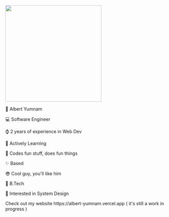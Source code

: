 <div id="header" align="left">
  <img src="https://media.giphy.com/media/wFCjddvAFptIID1YuM/giphy.gif" width="300"/>
</div>


<p>🐸 Albert Yumnam</p>
<p>💻 Software Engineer</p>
<p>⌚ 2 years of experience in Web Dev</p>
<p>📖 Actively Learning</p>
<p>💖 Codes fun stuff, does fun things</p>
<p>✨ Based</p>
<p>😎 Cool guy, you'll like him</p>
<p>📜 B.Tech </p>
<p>🤖 Interested in System Design</p>
Check out my website https://albert-yumnam.vercel.app ( it's still a work in progress )  


<!--[![GitHub Streak](https://streak-stats.demolab.com/?user=Albx68)](https://git.io/streak-stats) -->
<!--[![Top Langs](https://github-readme-stats.vercel.app/api/top-langs/?username=Albx68&layout=compact)](https://github.com/anuraghazra/github-readme-stats) -->
<!-- [![Anurag's github stats](https://github-readme-stats.vercel.app/api?username=Albx68)](https://github.com/anuraghazra/github-readme-statss) --> 
<!--[![Contribution Stats](https://github-contribution-stats.vercel.app/api/?username=Albx68&count_private=true)](https://github.com/LordDashMe/github-contribution-stats/)!-->
 
  
   
  
 
 <!--test-->
 
